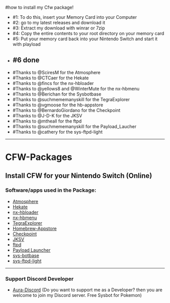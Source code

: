 #how to install my Cfw package!
- #1: To do this, insert your Memory Card into your Computer
- #2: go to my latest releases and download it
- #3: Extract my download with winrar or 7zip
- #4: Copy the entire contents to your root directory on your memory card
- #5: Put your memory card back into your Nintendo Switch and start it with playload
- #6 done
  -----------------------------------------------------------------------------------
- #Thanks to @SciresM for the Atmosphere
- #Thanks to @CTCaer for the Hekate   
- #Thanks to @fincs for the nx-hbloader
- #Thanks to @yellows8 and @WinterMute for the nx-hbmenu
- #Thanks to @Berichan for the Sysbotbase    
- #Thanks to @suchmememanyskill for the TegraExplorer 
- #Thanks to @vgmoose for the hb-appstore
- #Thanks to @BernardoGiordano for the Checkpoint
- #Thanks to @J-D-K for the JKSV
- #Thanks to @mtheall for the ftpd
- #Thanks to @suchmememanyskill for the Payload_Laucher
- #Thanks to @cathery for the sys-ftpd-light
 -----------------------------------------------------------------------------------
# CFW-Packages
## Install CFW for your Nintendo Switch (Online)
### Software/apps used in the Package:
- [Atmosphere](https://github.com/Atmosphere-NX/Atmosphere/releases/)
- [Hekate](https://github.com/CTCaer/hekate/releases/)
- [nx-hbloader](https://github.com/switchbrew/nx-hbloader/releases)
- [nx-hbmenu](https://github.com/switchbrew/nx-hbmenu/releases)
- [TegraExplorer](https://github.com/suchmememanyskill/TegraExplorer/releases)
- [Homebrew-Appstore](https://github.com/fortheusers/hb-appstore/releases)
- [Checkpoint](https://github.com/BernardoGiordano/Checkpoint/releases)
- [JKSV](https://github.com/J-D-K/JKSV/releases)
- [ftpd](https://github.com/mtheall/ftpd/releases)
- [Payload Launcher](https://github.com/suchmememanyskill/Payload_Launcher/releases)
- [sys-botbase](https://github.com/olliz0r/sys-botbase/releases)
- [sys-ftpd-light](https://github.com/cathery/sys-ftpd/releases)
 -----------------------------------------------------------------------------------
  ### Support Discord Developer
- [Aura-Discord](https://discord.com/invite/gPk7G6Z5PF) (Do you want to support me as a Developer? then you are welcome to join my Discord server. Free Sysbot for Pokemon)

